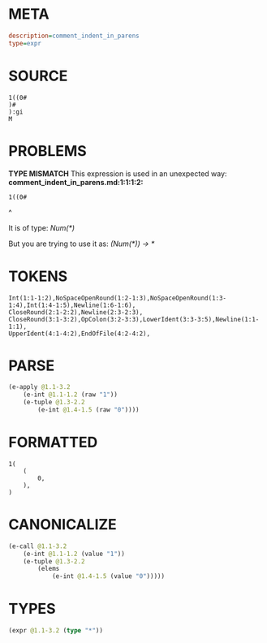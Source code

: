 # META
~~~ini
description=comment_indent_in_parens
type=expr
~~~
# SOURCE
~~~roc
1((0#
)#
):gi
M
~~~
# PROBLEMS
**TYPE MISMATCH**
This expression is used in an unexpected way:
**comment_indent_in_parens.md:1:1:1:2:**
```roc
1((0#
```
^

It is of type:
    _Num(*)_

But you are trying to use it as:
    _(Num(*)) -> *_

# TOKENS
~~~zig
Int(1:1-1:2),NoSpaceOpenRound(1:2-1:3),NoSpaceOpenRound(1:3-1:4),Int(1:4-1:5),Newline(1:6-1:6),
CloseRound(2:1-2:2),Newline(2:3-2:3),
CloseRound(3:1-3:2),OpColon(3:2-3:3),LowerIdent(3:3-3:5),Newline(1:1-1:1),
UpperIdent(4:1-4:2),EndOfFile(4:2-4:2),
~~~
# PARSE
~~~clojure
(e-apply @1.1-3.2
	(e-int @1.1-1.2 (raw "1"))
	(e-tuple @1.3-2.2
		(e-int @1.4-1.5 (raw "0"))))
~~~
# FORMATTED
~~~roc
1(
	(
		0,
	),
)
~~~
# CANONICALIZE
~~~clojure
(e-call @1.1-3.2
	(e-int @1.1-1.2 (value "1"))
	(e-tuple @1.3-2.2
		(elems
			(e-int @1.4-1.5 (value "0")))))
~~~
# TYPES
~~~clojure
(expr @1.1-3.2 (type "*"))
~~~
